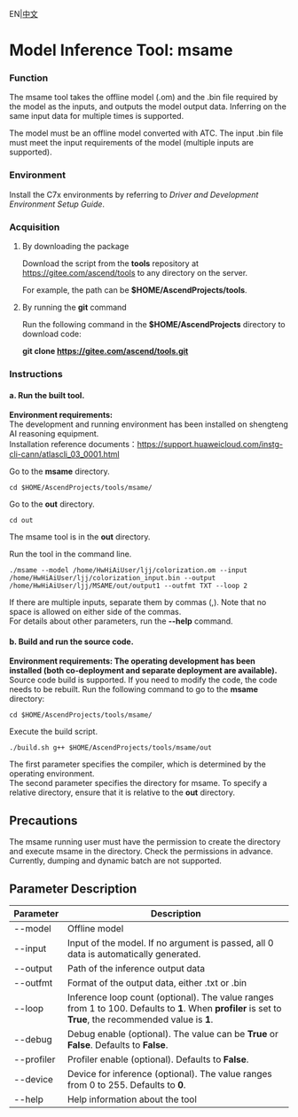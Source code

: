EN|[中文](README.md)

# Model Inference Tool: msame

### Function

The msame tool takes the offline model (.om) and the .bin file required by the model as the inputs, and outputs the model output data. Inferring on the same input data for multiple times is supported.

The model must be an offline model converted with  ATC. The input .bin file must meet the input requirements of the model (multiple inputs are supported).

### Environment

Install the C7x environments by referring to *Driver and Development Environment Setup Guide*.

### Acquisition

1. By downloading the package
   
   Download the script from the **tools** repository at https://gitee.com/ascend/tools to any directory on the server.
   
   For example, the path can be **$HOME/AscendProjects/tools**.

2. By running the **git** command
   
   Run the following command in the **$HOME/AscendProjects** directory to download code:
   
   **git clone https://gitee.com/ascend/tools.git**

### Instructions

#### a. Run the built tool.

**Environment requirements:**  
The development and running environment has been installed on shengteng AI reasoning equipment.  
Installation reference documents：https://support.huaweicloud.com/instg-cli-cann/atlascli_03_0001.html

Go to the **msame** directory.
```
cd $HOME/AscendProjects/tools/msame/
```

Go to the **out** directory.
```
cd out
```

The msame tool is in the **out** directory.


Run the tool in the command line.
```
./msame --model /home/HwHiAiUser/ljj/colorization.om --input /home/HwHiAiUser/ljj/colorization_input.bin --output /home/HwHiAiUser/ljj/MSAME/out/output1 --outfmt TXT --loop 2
```

If there are multiple inputs, separate them by commas (,). Note that no space is allowed on either side of the commas.   
For details about other parameters, run the **--help** command.

#### b. Build and run the source code.

**Environment requirements: The  operating development has been installed (both co-deployment and separate deployment are available).**   
Source code build is supported. If you need to modify the code, the code needs to be rebuilt. Run the following command to go to the **msame** directory:
```
cd $HOME/AscendProjects/tools/msame/
```
Execute the build script.
```
./build.sh g++ $HOME/AscendProjects/tools/msame/out
```
The first parameter specifies the compiler, which is determined by the operating environment.   
The second parameter specifies the directory for msame. To specify a relative directory, ensure that it is relative to the **out** directory.

## Precautions

The msame running user must have the permission to create the directory and execute msame in the directory. Check the permissions in advance.   
Currently, dumping and dynamic batch are not supported.

## Parameter Description

| Parameter| Description
|---------- |----------
| --model   | Offline model
| --input   | Input of the model. If no argument is passed, all 0 data is automatically generated.
| --output  | Path of the inference output data
| --outfmt  | Format of the output data, either .txt or .bin
| --loop    | Inference loop count (optional). The value ranges from 1 to 100. Defaults to **1**. When **profiler** is set to **True**, the recommended value is **1**.
| --debug   | Debug enable (optional). The value can be **True** or **False**. Defaults to **False**.
| --profiler| Profiler enable (optional). Defaults to **False**.
| --device  | Device for inference (optional). The value ranges from 0 to 255. Defaults to **0**.
| --help    | Help information about the tool

